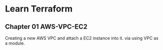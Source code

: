 # Learn Terraform

## Chapter 01 AWS-VPC-EC2

Creating a new AWS VPC and attach a EC2 instance into it.
via using  VPC as a module.
